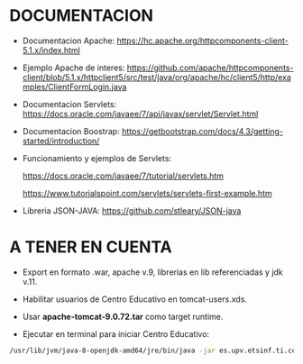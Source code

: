 # DOCUMENTACION

- Documentacion Apache: https://hc.apache.org/httpcomponents-client-5.1.x/index.html

- Ejemplo Apache de interes: https://github.com/apache/httpcomponents-client/blob/5.1.x/httpclient5/src/test/java/org/apache/hc/client5/http/examples/ClientFormLogin.java

- Documentacion Servlets: https://docs.oracle.com/javaee/7/api/javax/servlet/Servlet.html

- Documentacion Boostrap: https://getbootstrap.com/docs/4.3/getting-started/introduction/

- Funcionamiento y ejemplos de Servlets:

  https://docs.oracle.com/javaee/7/tutorial/servlets.htm

  https://www.tutorialspoint.com/servlets/servlets-first-example.htm

- Libreria JSON-JAVA: https://github.com/stleary/JSON-java

# A TENER EN CUENTA

- Export en formato .war, apache v.9, librerias en lib referenciadas y jdk v.11.

- Habilitar usuarios de Centro Educativo en tomcat-users.xds.

- Usar **apache-tomcat-9.0.72.tar** como target runtime.

- Ejecutar en terminal para iniciar Centro Educativo:
```sh
/usr/lib/jvm/java-8-openjdk-amd64/jre/bin/java -jar es.upv.etsinf.ti.centroeducativo-0.2.0.jar
```
